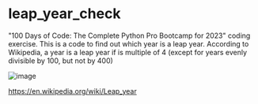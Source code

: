 # leap_year_check
"100 Days of Code: The Complete Python Pro Bootcamp for 2023" coding exercise.
This is a code to find out which year is a leap year. According to Wikipedia, a year is a leap year if is multiple of 4 (except for years evenly divisible by 100, but not by 400)

![image](https://user-images.githubusercontent.com/69269110/211728918-6ee90396-1b0d-4b67-9818-5c1e544db8d7.png)

https://en.wikipedia.org/wiki/Leap_year
